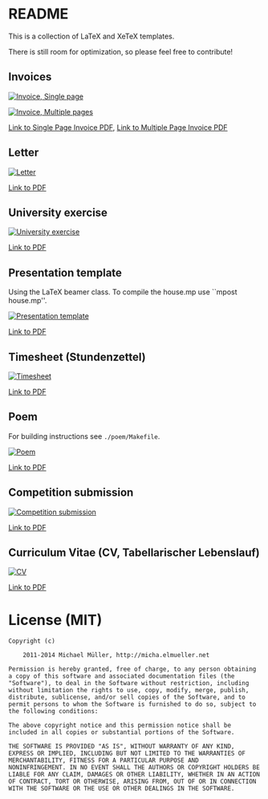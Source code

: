 # README

This is a collection of LaTeX and XeTeX templates.

There is still room for optimization, so please feel free to contribute!


## Invoices

[![Invoice, Single page](https://github.com/cmichi/latex-template-collection/raw/master/images/invoice0.png)](https://github.com/cmichi/latex-template-collection/raw/master/invoice-single-page/angebot.pdf)

[![Invoice, Multiple pages](https://github.com/cmichi/latex-template-collection/raw/master/images/invoice1.png)](https://github.com/cmichi/latex-template-collection/raw/master/invoice-multiple-pages/angebot.pdf)

[Link to Single Page Invoice PDF](https://github.com/cmichi/latex-template-collection/raw/master/invoice-single-page/angebot.pdf),
[Link to Multiple Page Invoice PDF](https://github.com/cmichi/latex-template-collection/raw/master/invoice-multiple-pages/angebot.pdf)


## Letter

[![Letter](https://github.com/cmichi/latex-template-collection/raw/master/images/letter.png)](https://github.com/cmichi/latex-template-collection/raw/master/letter/letter.pdf)

[Link to PDF](https://github.com/cmichi/latex-template-collection/raw/master/letter/letter.pdf)


## University exercise

[![University exercise](https://github.com/cmichi/latex-template-collection/raw/master/images/exercise.png)](https://github.com/cmichi/latex-template-collection/raw/master/university-exercise/exercise.pdf)

[Link to PDF](https://github.com/cmichi/latex-template-collection/raw/master/university-exercise/exercise.pdf)


## Presentation template

Using the LaTeX beamer class.
To compile the house.mp use ``mpost house.mp''.

[![Presentation template](https://github.com/cmichi/latex-template-collection/raw/master/images/presentation.png)](https://github.com/cmichi/latex-template-collection/raw/master/presentation-beamer/Beamer.pdf)

[Link to PDF](https://github.com/cmichi/latex-template-collection/raw/master/presentation-beamer/Beamer.pdf)


## Timesheet (Stundenzettel)

[![Timesheet](https://github.com/cmichi/latex-template-collection/raw/master/images/timesheet.png)](https://github.com/cmichi/latex-template-collection/raw/master/timesheet/timesheet.pdf)

[Link to PDF](https://github.com/cmichi/latex-template-collection/raw/master/timesheet/timesheet.pdf)


## Poem

For building instructions see `./poem/Makefile`.

[![Poem](https://github.com/cmichi/latex-template-collection/raw/master/images/poem.png)](https://github.com/cmichi/latex-template-collection/raw/master/poem/poem.pdf)

[Link to PDF](https://github.com/cmichi/latex-template-collection/raw/master/poem/poem.pdf)


## Competition submission

[![Competition submission](https://github.com/cmichi/latex-template-collection/raw/master/images/competition-submission.png)](https://github.com/cmichi/latex-template-collection/raw/master/competition-submission/application.pdf)

[Link to PDF](https://github.com/cmichi/latex-template-collection/raw/master/competition-submission/application.pdf)


## Curriculum Vitae (CV, Tabellarischer Lebenslauf)

[![CV](https://github.com/cmichi/latex-template-collection/raw/master/images/cv.png)](https://github.com/cmichi/latex-template-collection/raw/master/cv/cv.pdf)

[Link to PDF](https://github.com/cmichi/latex-template-collection/raw/master/cv/cv.pdf)


# License (MIT)

	Copyright (c) 

		2011-2014 Michael Müller, http://micha.elmueller.net

	Permission is hereby granted, free of charge, to any person obtaining
	a copy of this software and associated documentation files (the
	"Software"), to deal in the Software without restriction, including
	without limitation the rights to use, copy, modify, merge, publish,
	distribute, sublicense, and/or sell copies of the Software, and to
	permit persons to whom the Software is furnished to do so, subject to
	the following conditions:

	The above copyright notice and this permission notice shall be
	included in all copies or substantial portions of the Software.

	THE SOFTWARE IS PROVIDED "AS IS", WITHOUT WARRANTY OF ANY KIND,
	EXPRESS OR IMPLIED, INCLUDING BUT NOT LIMITED TO THE WARRANTIES OF
	MERCHANTABILITY, FITNESS FOR A PARTICULAR PURPOSE AND
	NONINFRINGEMENT. IN NO EVENT SHALL THE AUTHORS OR COPYRIGHT HOLDERS BE
	LIABLE FOR ANY CLAIM, DAMAGES OR OTHER LIABILITY, WHETHER IN AN ACTION
	OF CONTRACT, TORT OR OTHERWISE, ARISING FROM, OUT OF OR IN CONNECTION
	WITH THE SOFTWARE OR THE USE OR OTHER DEALINGS IN THE SOFTWARE.
